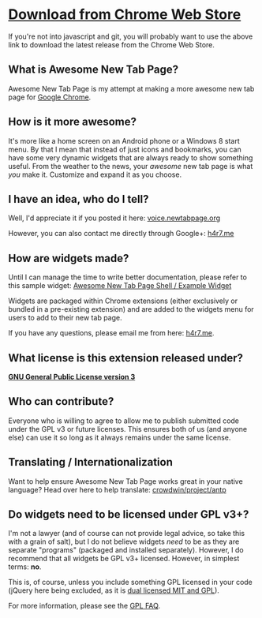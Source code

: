 [Download from Chrome Web Store](https://chrome.google.com/webstore/detail/mgmiemnjjchgkmgbeljfocdjjnpjnmcg)
============================================================================================================

If you're not into javascript and git, you will probably want to use the above link to download the latest release from the Chrome Web Store.

What is Awesome New Tab Page?
-----------------------------
Awesome New Tab Page is my attempt at making a more awesome new tab page for [Google Chrome](http://www.google.com/chrome).

How is it more awesome?
-----------------------
It's more like a home screen on an Android phone or a Windows 8 start menu. By that I mean that instead of just icons and bookmarks, you can have some very dynamic widgets that are always ready to show something useful. From the weather to the news, your _awesome_ new tab page is what _you_ make it. Customize and expand it as you choose.

I have an idea, who do I tell?
------------------------------
Well, I'd appreciate it if you posted it here: [voice.newtabpage.org](https://voice.newtabpage.org)

However, you can also contact me directly through Google+: [h4r7.me](http://h4r7.me/)

How are widgets made?
---------------------
Until I can manage the time to write better documentation, please refer to this sample widget:
[Awesome New Tab Page Shell / Example Widget](https://github.com/michaelhart/NTP-Widget-Shell)

Widgets are packaged within Chrome extensions (either exclusively or bundled in a pre-existing extension) and are added to the widgets menu for users to add to their new tab page.

If you have any questions, please email me from here: [h4r7.me](http://h4r7.me/).

What license is this extension released under?
----------------------------------------------
__[GNU General Public License version 3](https://www.gnu.org/licenses/gpl-3.0.txt)__

Who can contribute?
-------------------
Everyone who is willing to agree to allow me to publish submitted code under the GPL v3 or future licenses. This ensures both of us (and anyone else) can use it so long as it always remains under the same license.

Translating / Internationalization
----------------------------------
Want to help ensure Awesome New Tab Page works great in your native language? Head over here to help translate: [crowdwin/project/antp](https://crowdin.net/project/antp/)

Do widgets need to be licensed under GPL v3+?
---------------------------------------------
I'm not a lawyer (and of course can not provide legal advice, so take this with a grain of salt), but I do not believe widgets _need_ to be as they are separate "programs" (packaged and installed separately). However, I do recommend that all widgets be GPL v3+ licensed. However, in simplest terms: __no__.

This is, of course, unless you include something GPL licensed in your code (jQuery here being excluded, as it is [dual licensed MIT and GPL](http://jquery.org/license/)).

For more information, please see the [GPL FAQ](http://www.gnu.org/licenses/gpl-faq.html).